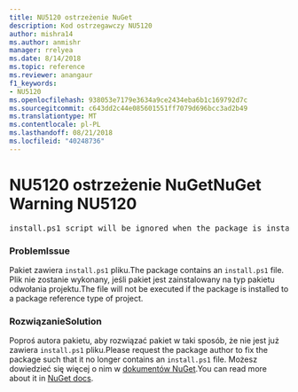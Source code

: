 ```yaml
---
title: NU5120 ostrzeżenie NuGet
description: Kod ostrzegawczy NU5120
author: mishra14
ms.author: anmishr
manager: rrelyea
ms.date: 8/14/2018
ms.topic: reference
ms.reviewer: anangaur
f1_keywords:
- NU5120
ms.openlocfilehash: 938053e7179e3634a9ce2434eba6b1c169792d7c
ms.sourcegitcommit: c643dd2c44e085601551ff7079d696bcc3ad2b49
ms.translationtype: MT
ms.contentlocale: pl-PL
ms.lasthandoff: 08/21/2018
ms.locfileid: "40248736"
---
```

# <a name="nuget-warning-nu5120"></a><span data-ttu-id="b2986-103">NU5120 ostrzeżenie NuGet</span><span class="sxs-lookup"><span data-stu-id="b2986-103">NuGet Warning NU5120</span></span>
<pre>install.ps1 script will be ignored when the package is installed after the migration.</pre>

### <a name="issue"></a><span data-ttu-id="b2986-104">Problem</span><span class="sxs-lookup"><span data-stu-id="b2986-104">Issue</span></span>

<span data-ttu-id="b2986-105">Pakiet zawiera `install.ps1` pliku.</span><span class="sxs-lookup"><span data-stu-id="b2986-105">The package contains an `install.ps1` file.</span></span> <span data-ttu-id="b2986-106">Plik nie zostanie wykonany, jeśli pakiet jest zainstalowany na typ pakietu odwołania projektu.</span><span class="sxs-lookup"><span data-stu-id="b2986-106">The file will not be executed if the package is installed to a package reference type of project.</span></span>


### <a name="solution"></a><span data-ttu-id="b2986-107">Rozwiązanie</span><span class="sxs-lookup"><span data-stu-id="b2986-107">Solution</span></span>

<span data-ttu-id="b2986-108">Poproś autora pakietu, aby rozwiązać pakiet w taki sposób, że nie jest już zawiera `install.ps1` pliku.</span><span class="sxs-lookup"><span data-stu-id="b2986-108">Please request the package author to fix the package such that it no longer contains an `install.ps1` file.</span></span> <span data-ttu-id="b2986-109">Możesz dowiedzieć się więcej o nim w [dokumentów NuGet](https://docs.microsoft.com/en-us/nuget/reference/migrate-packages-config-to-package-reference).</span><span class="sxs-lookup"><span data-stu-id="b2986-109">You can read more about it in [NuGet docs](https://docs.microsoft.com/en-us/nuget/reference/migrate-packages-config-to-package-reference).</span></span>

